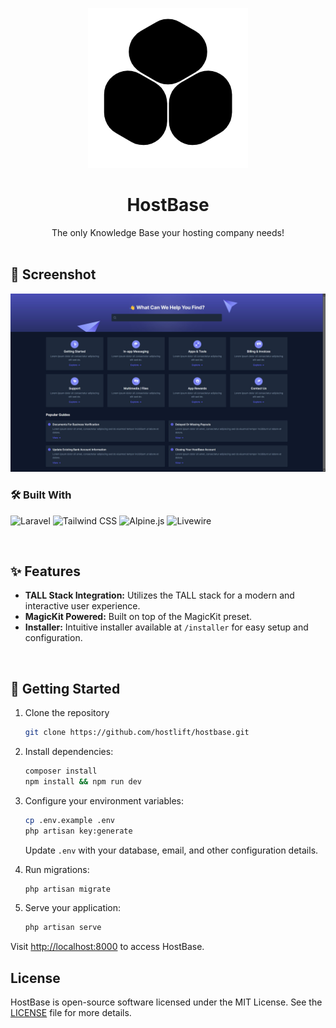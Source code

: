 <a name="readme-top"></a>

<!-- PROJECT LOGO -->
<!--suppress HtmlDeprecatedAttribute -->
<div align="center">
  <img src="./public/hbl.png" alt="HostBase Logo">
  <h1 align="center">HostBase</h1>
  <p align="center">
    The only Knowledge Base your hosting company needs!
    <br />
    <br />
  </p>
</div>

<!-- Preview -->
## 📸 Screenshot
![HostBase Screenshot](img.png)

### 🛠️ Built With

![Laravel](https://img.shields.io/badge/Laravel-%23FF2D20.svg?style=for-the-badge&logo=laravel&logoColor=white)
![Tailwind CSS](https://img.shields.io/badge/Tailwind%20CSS-%2338B2AC.svg?style=for-the-badge&logo=tailwind-css&logoColor=white)
![Alpine.js](https://img.shields.io/badge/Alpine.js-%235d60be.svg?style=for-the-badge&logo=alpine.js&logoColor=white)
![Livewire](https://img.shields.io/badge/Livewire-%2365CAD4.svg?style=for-the-badge&logo=laravel&logoColor=white)

<br />

<!-- Features -->
## ✨ Features

- **TALL Stack Integration:** Utilizes the TALL stack for a modern and interactive user experience.
- **MagicKit Powered:** Built on top of the MagicKit preset.
- **Installer:** Intuitive installer available at `/installer` for easy setup and configuration.

<br />

<!-- Getting Started -->
## 🚀 Getting Started

1. Clone the repository
   ```sh
   git clone https://github.com/hostlift/hostbase.git

2. Install dependencies:

    ```bash
    composer install
    npm install && npm run dev
    ```

3. Configure your environment variables:

    ```bash
    cp .env.example .env
    php artisan key:generate
    ```

   Update `.env` with your database, email, and other configuration details.

4. Run migrations:

    ```bash
    php artisan migrate
    ```

5. Serve your application:

    ```bash
    php artisan serve
    ```

Visit [http://localhost:8000](http://localhost:8000) to access HostBase.

## License
HostBase is open-source software licensed under the MIT License. See the [LICENSE](LICENSE) file for more details.
